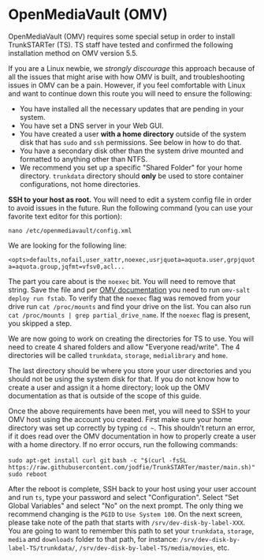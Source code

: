 
# OpenMediaVault (OMV)

OpenMediaVault (OMV) requires some special setup in order to install TrunkSTARTer (TS). TS staff have tested and confirmed the following installation method on OMV version 5.5.

If you are a Linux newbie, we *strongly discourage* this approach because of all the issues that might arise with how OMV is built, and troubleshooting issues in OMV can be a pain. However, if you feel comfortable with Linux and want to continue down this route you will need to ensure the following:

- You have installed all the necessary updates that are pending in your system.
- You have set a DNS server in your Web GUI.
- You have created a user **with a home directory** outside of the system disk that has `sudo` and `ssh` permissions. See below in how to do that.
- You have a secondary disk other than the system drive mounted and formatted to anything other than NTFS.
- We recommend you set up a specific "Shared Folder" for your home directory. `trunkdata` directory should **only** be used to store container configurations, not home directories.

**SSH to your host as root.** You will need to edit a system config file in order to avoid issues in the future. Run the following command (you can use your favorite text editor for this portion):

`nano /etc/openmediavault/config.xml`

We are looking for the following line:

`<opts>defaults,nofail,user_xattr,noexec,usrjquota=aquota.user,grpjquota=aquota.group,jqfmt=vfsv0,acl...`

The part you care about is the `noexec` bit. You will need to remove that string. Save the file and per [OMV documentation](https://openmediavault.readthedocs.io/en/5.x/various/fs_env_vars.html) you need to run `omv-salt deploy run fstab`. To verify that the `noexec` flag was removed from your drive run `cat /proc/mounts` and find your drive on the list. You can also run `cat /proc/mounts | grep partial_drive_name`. If the `noexec` flag is present, you skipped a step.

We are now going to work on creating the directories for TS to use. You will need to create 4 shared folders and allow "Everyone read/write". The 4 directories will be called `trunkdata`, `storage`, `medialibrary` and `home`.

The last directory should be where you store your user directories and you should not be using the system disk for that. If you do not know how to create a user and assign it a home directory; look up the OMV documentation as that is outside of the scope of this guide.

Once the above requirements have been met, you will need to SSH to your OMV host using the account you created. First make sure your home directory was set up correctly by typing `cd ~`. This shouldn't return an error, if it does read over the OMV documentation in how to properly create a user with a home directory. If no error occurs, run the following commands:

`sudo apt-get install curl git`
`bash -c "$(curl -fsSL https://raw.githubusercontent.com/jodfie/TrunkSTARTer/master/main.sh)"`
`sudo reboot`

After the reboot is complete, SSH back to your host using your user account and run `ts`, type your password and select "Configuration". Select "Set Global Variables" and select "No" on the next prompt. The only thing we recommend changing is the `PGID` to `Use System 100`. On the next screen, please take note of the path that starts with `/srv/dev-disk-by-label-XXX`. You are going to want to remember this path to set your `trunkdata`, `storage`, `media` and `downloads` folder to that path, for instance: `/srv/dev-disk-by-label-TS/trunkdata/`, `/srv/dev-disk-by-label-TS/media/movies`, etc.
